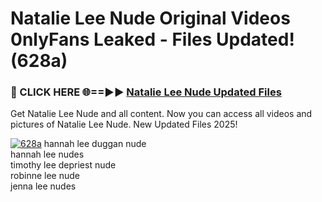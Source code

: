 # Natalie Lee Nude Original Videos 0nlyFans Leaked - Files Updated! (628a)

<h3>🔴 CLICK HERE 🌐==►► <a href="https://tinyurl.com/yrmya6cz" rel="nofollow">Natalie Lee Nude Updated Files</a></h3>

Get Natalie Lee Nude and all content. Now you can access all videos and pictures of Natalie Lee Nude. New Updated Files 2025!

[![628a](https://i.imgur.com/FMdXYCs.gif)](https://tinyurl.com/yrmya6cz)
hannah lee duggan nude<br>
hannah lee nudes<br>
timothy lee depriest nude<br>
robinne lee nude<br>
jenna lee nudes